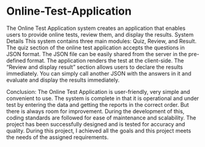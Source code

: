 # Online-Test-Application
The Online Test Application system creates an application that enables users to provide online tests, review them, and display the results.
System Details
This system contains three main modules: Quiz, Review, and Result. The quiz section of the online test application accepts the questions in JSON format. The JSON file can be easily shared from the server in the pre-defined format. The application renders the test at the client-side.
The “Review and display result” section allows users to declare the results immediately. You can simply call another JSON with the answers in it and evaluate and display the results immediately.

Conclusion:
The Online Test Application is user-friendly, very simple and convenient to use. The system is complete in that it is operational and under test by entering the data and getting the reports in the correct order. But there is always room for improvement. During the development of this, coding standards are followed for ease of maintenance and scalability. The project has been successfully designed and is tested for accuracy and quality. During this project, I achieved all the goals and this project meets the needs of the assigned requirements.

